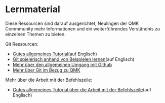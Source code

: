 # Lernmaterial

Diese Ressourcen sind darauf ausgerichtet, Neulingen der QMK Commmunity mehr Informationen und ein weiterführendes Verständnis zu einzelnen Themen zu bieten.

Git Ressourcen:

* [Gutes allgemeines Tutorial](https://www.codecademy.com/learn/learn-git)(auf Englisch)
* [Git spielerisch anhand von Beispielen lernen](https://learngitbranching.js.org/)(auf Englisch)
* [Mehr über den allgemeinen Umgang mit Github](getting_started_github.md)
* [Mehr über Git im Bezug zu QMK](contributing.md)

Mehr über die Arbeit mit der Befehlszeile:

* [Gutes allgemeines Tutorial über die Arbeit mit der Befehlszeile](https://www.codecademy.com/learn/learn-the-command-line)(auf Englisch)
